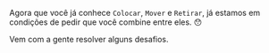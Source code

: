 Agora que você já conhece `Colocar`, `Mover` e `Retirar`, já estamos em condições de pedir que você combine entre eles. :hushed:

Vem com a gente resolver alguns desafios.
